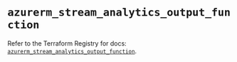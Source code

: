 # `azurerm_stream_analytics_output_function`

Refer to the Terraform Registry for docs: [`azurerm_stream_analytics_output_function`](https://registry.terraform.io/providers/hashicorp/azurerm/3.89.0/docs/resources/stream_analytics_output_function).
